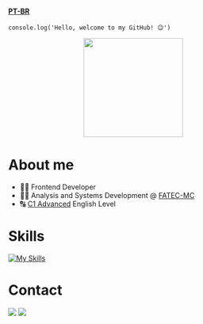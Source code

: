 #### [PT-BR](https://github.com/thomasmfx/thomasmfx/blob/main/README.md)

```
console.log('Hello, welcome to my GitHub! 😉')
```

<div align=center>
  <a href="https://github.com/thomasmfx">
    <img height=200 align="center" src="https://github-readme-stats.vercel.app/api?username=thomasmfx&show_icons=true&theme=bear&bg_color=00000000" />
  </a>
</div>

# About me
- 👨‍💻 Frontend Developer
- 👨‍🎓 Analysis and Systems Development @ [FATEC-MC](https://www.fatecmogidascruzes.com.br/)
- 🔠 [C1 Advanced](https://cert.efset.org/jd3519) English Level

# Skills
[![My Skills](https://skillicons.dev/icons?i=js,html,css,git,npm,webpack,linux)](https://skillicons.dev)

# Contact
<a href="https://www.linkedin.com/in/thomas-moises-fernandes/" target="_blank"><img src="https://img.shields.io/badge/LinkedIn-0077B5?style=for-the-badge&logo=linkedin&logoColor=white"></a>
<a href="mailto:thomasmoisesf@gmail.com"><img src="https://img.shields.io/badge/gmail-%23DD0031.svg?&style=for-the-badge&logo=gmail&logoColor=white"></a>
